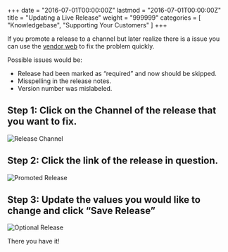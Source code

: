 +++
date = "2016-07-01T00:00:00Z"
lastmod = "2016-07-01T00:00:00Z"
title = "Updating a Live Release"
weight = "999999"
categories = [ "Knowledgebase", "Supporting Your Customers" ]
+++

If you promote a release to a channel but later realize there is a issue you can use the
[vendor web](https://vendor.replicated.com/) to fix the problem quickly.

Possible issues would be:

- Release had been marked as “required” and now should be skipped.
- Misspelling in the release notes.
- Version number was mislabeled.

## Step 1: Click on the Channel of the release that you want to fix.

![Release Channel](/images/release-channel.png)

## Step 2: Click the link of the release in question.

![Promoted Release](/images/promoted-release.png)

## Step 3: Update the values you would like to change and click “Save Release”

![Optional Release](/images/optional-release.png)

There you have it!